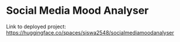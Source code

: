 # Social Media Mood Analyser

Link to deployed project: https://huggingface.co/spaces/siswa2548/socialmediamoodanalyser
